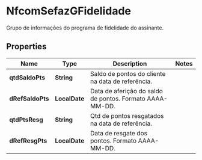 

# NfcomSefazGFidelidade

Grupo de informações do programa de fidelidade do assinante.

## Properties

| Name | Type | Description | Notes |
|------------ | ------------- | ------------- | -------------|
|**qtdSaldoPts** | **String** | Saldo de pontos do cliente na  data de referência. |  |
|**dRefSaldoPts** | **LocalDate** | Data de aferição do saldo de pontos.  Formato AAAA-MM-DD. |  |
|**qtdPtsResg** | **String** | Qtd de pontos resgatados na  data de referência. |  |
|**dRefResgPts** | **LocalDate** | Data de resgate dos pontos.  Formato AAAA-MM-DD. |  |



